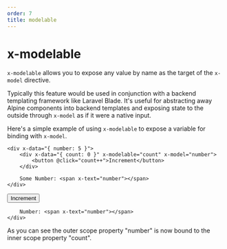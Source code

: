 ```yaml
---
order: 7
title: modelable
---
```


# x-modelable

`x-modelable` allows you to expose any value by name as the target of the `x-model` directive.

Typically this feature would be used in conjunction with a backend templating framework like Laravel Blade. It's useful for abstracting away Alpine components into backend templates and exposing state to the outside through `x-model` as if it were a native input.

Here's a simple example of using `x-modelable` to expose a variable for binding with `x-model`.

```alpine
<div x-data="{ number: 5 }">
    <div x-data="{ count: 0 }" x-modelable="count" x-model="number">
        <button @click="count++">Increment</button>
    </div>

    Some Number: <span x-text="number"></span>
</div>
```

<!-- START_VERBATIM -->
<div class="demo">
    <div x-data="{ number: 5 }">
        <div x-data="{ count: 0 }" x-modelable="count" x-model="number">
            <button @click="count++">Increment</button>
        </div>

        Number: <span x-text="number"></span>
    </div>
</div>
<!-- END_VERBATIM -->

As you can see the outer scope property "number" is now bound to the inner scope property "count".

